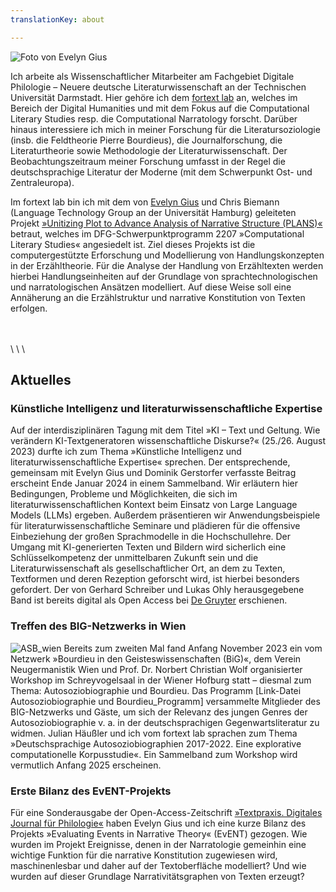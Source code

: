 ```yaml
---
translationKey: about

---
```



![Foto von Evelyn Gius](/images/Homepage-1.jpeg#floatright)

Ich arbeite als Wissenschaftlicher Mitarbeiter am Fachgebiet Digitale Philologie – Neuere deutsche Literaturwissenschaft an der Technischen Universität Darmstadt. Hier gehöre ich dem [fortext lab](https://fortext.org/de/) an, welches im Bereich der Digital Humanities und mit dem Fokus auf die Computational Literary Studies resp. die Computational Narratology forscht. Darüber hinaus interessiere ich mich in meiner Forschung für die Literatursoziologie (insb. die Feldtheorie Pierre Bourdieus), die Journalforschung, die Literaturtheorie sowie Methodologie der Literaturwissenschaft. Der Beobachtungszeitraum meiner Forschung umfasst in der Regel die deutschsprachige Literatur der Moderne (mit dem Schwerpunkt Ost- und Zentraleuropa).

Im fortext lab bin ich mit dem von [Evelyn Gius](https://evelyngius.de/de/) und Chris Biemann (Language Technology Group an der Universität Hamburg) geleiteten Projekt [»Unitizing Plot to Advance Analysis of Narrative Structure (PLANS)«](https://gepris.dfg.de/gepris/projekt/434552206?language=en) betraut, welches im DFG-Schwerpunktprogramm 2207 »Computational Literary Studies« angesiedelt ist. Ziel dieses Projekts ist die computergestützte Erforschung und Modellierung von Handlungskonzepten in der Erzähltheorie. Für die Analyse der Handlung von Erzähltexten werden hierbei Handlungseinheiten auf der Grundlage von sprachtechnologischen und narratologischen Ansätzen modelliert. Auf diese Weise soll eine Annäherung an die Erzählstruktur und narrative Konstitution von Texten erfolgen.



<br>
<br>
\
\
\

## Aktuelles


### Künstliche Intelligenz und literaturwissenschaftliche Expertise
Auf der interdisziplinären Tagung mit dem Titel »KI – Text und Geltung. Wie verändern KI-Textgeneratoren wissenschaftliche Diskurse?« (25./26. August 2023) durfte ich zum Thema »Künstliche Intelligenz und literaturwissenschaftliche Expertise« sprechen. Der entsprechende, gemeinsam mit Evelyn Gius und Dominik Gerstorfer verfasste Beitrag erscheint Ende Januar 2024 in einem Sammelband. Wir erläutern hier Bedingungen, Probleme und Möglichkeiten, die sich im literaturwissenschaftlichen Kontext beim Einsatz von Large Language Models (LLMs) ergeben. Außerdem präsentieren wir Anwendungsbeispiele für literaturwissenschaftliche Seminare und plädieren für die offensive Einbeziehung der großen Sprachmodelle in die Hochschullehre. Der Umgang mit KI-generierten Texten und Bildern wird sicherlich eine Schlüsselkompetenz der unmittelbaren Zukunft sein und die Literaturwissenschaft als gesellschaftlicher Ort, an dem zu Texten, Textformen und deren Rezeption geforscht wird, ist hierbei besonders gefordert. Der von Gerhard Schreiber und Lukas Ohly herausgegebene Band ist bereits digital als Open Access bei [De Gruyter](https://www.degruyter.com/document/isbn/9783111350967/html?lang=de) erschienen.


### Treffen des BIG-Netzwerks in Wien

![ASB_wien](/images/ASB-Wien.png#floatrightintext)
Bereits zum zweiten Mal fand Anfang November 2023 ein vom Netzwerk »Bourdieu in den Geisteswissenschaften (BiG)«, dem Verein Neugermanistik Wien und Prof. Dr. Norbert Christian Wolf organisierter Workshop im Schreyvogelsaal in der Wiener Hofburg statt – diesmal zum Thema: Autosoziobiographie und Bourdieu. Das Programm [Link-Datei Autosoziobiographie und Bourdieu_Programm] versammelte Mitglieder des BIG-Netzwerks und Gäste, um sich der Relevanz des jungen Genres der Autosoziobiographie v. a. in der deutschsprachigen Gegenwartsliteratur zu widmen. Julian Häußler und ich vom fortext lab sprachen zum Thema »Deutschsprachige Autosoziobiographien 2017-2022. Eine explorative computationelle Korpusstudie«. Ein Sammelband zum Workshop wird vermutlich Anfang 2025 erscheinen.


### Erste Bilanz des EvENT-Projekts 
Für eine Sonderausgabe der Open-Access-Zeitschrift [»Textpraxis. Digitales Journal für Philologie«](https://www.textpraxis.net/sonderausgabe-7) haben Evelyn Gius und ich eine kurze Bilanz des Projekts »Evaluating Events in Narrative Theory« (EvENT) gezogen. Wie wurden im Projekt Ereignisse, denen in der Narratologie gemeinhin eine wichtige Funktion für die narrative Konstitution zugewiesen wird, maschinenlesbar und daher auf der Textoberfläche modelliert? Und wie wurden auf dieser Grundlage Narrativitätsgraphen von Texten erzeugt?
